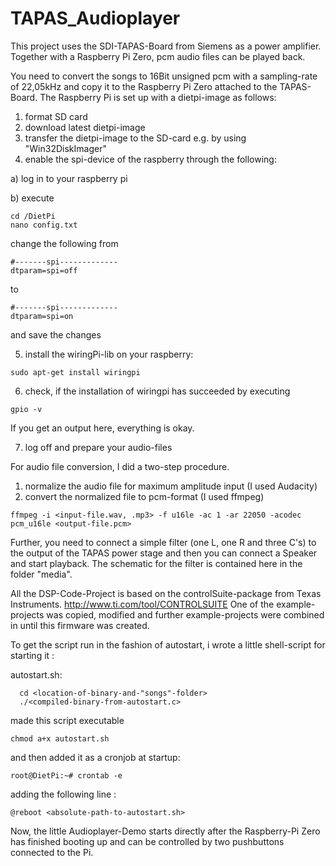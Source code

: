 # TAPAS_Audioplayer
This project uses the SDI-TAPAS-Board from Siemens as a power amplifier. Together with a Raspberry Pi Zero, pcm audio files can be played back.

You need to convert the songs to 16Bit unsigned pcm with a sampling-rate of 22,05kHz and copy it to the Raspberry Pi Zero 
attached to the TAPAS-Board. 
The Raspberry Pi is set up with a dietpi-image as follows:

1) format SD card
2) download latest dietpi-image
3) transfer the dietpi-image to the SD-card e.g. by using "Win32DiskImager"
4) enable the spi-device of the raspberry through the following:

a) log in to your raspberry pi

b) execute
```
cd /DietPi
nano config.txt
``` 
change the following from 

```
#-------spi-------------
dtparam=spi=off
```

to

```
#-------spi-------------
dtparam=spi=on
```
and save the changes

5) install the wiringPi-lib on your raspberry:
```
sudo apt-get install wiringpi
```     

6) check, if the installation of wiringpi has succeeded by executing 
```
gpio -v
```
If you get an output here, everything is okay.
     
7) log off and prepare your audio-files

For audio file conversion, I did a two-step procedure. 
1) normalize the audio file for maximum amplitude input (I used Audacity)
2) convert the normalized file to pcm-format (I used ffmpeg)
```
ffmpeg -i <input-file.wav, .mp3> -f u16le -ac 1 -ar 22050 -acodec pcm_u16le <output-file.pcm>
```
Further, you need to connect a simple filter (one L, one R and three C's) to the output of the TAPAS power stage and 
then you can connect a Speaker and start playback. The schematic for the filter is contained here in the folder "media". 

All the DSP-Code-Project is based on the controlSuite-package from Texas Instruments. 
http://www.ti.com/tool/CONTROLSUITE
One of the example-projects was copied, modified and further example-projects were combined in until this 
firmware was created. 

To get the script run in the fashion of autostart, i wrote a little shell-script for starting it : 

autostart.sh:
```
  cd <location-of-binary-and-"songs"-folder>
  ./<compiled-binary-from-autostart.c>
```

made this script executable 
```
chmod a+x autostart.sh
```

and then added it as a cronjob at startup: 
```
root@DietPi:~# crontab -e
```

adding the following line : 
```
@reboot <absolute-path-to-autostart.sh>
```
Now, the little Audioplayer-Demo starts directly after the Raspberry-Pi Zero has finished booting up 
and can be controlled by two pushbuttons connected to the Pi.
